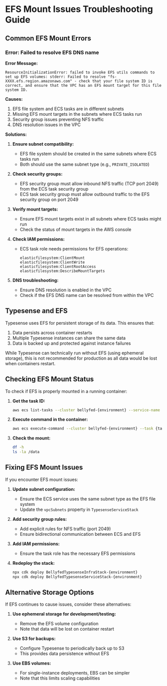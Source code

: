 # EFS Mount Issues Troubleshooting Guide

## Common EFS Mount Errors

### Error: Failed to resolve EFS DNS name

**Error Message:**

```
ResourceInitializationError: failed to invoke EFS utils commands to set up EFS volumes: stderr: Failed to resolve "fs-XXXX.efs.region.amazonaws.com" - check that your file system ID is correct, and ensure that the VPC has an EFS mount target for this file system ID.
```

**Causes:**

1. EFS file system and ECS tasks are in different subnets
2. Missing EFS mount targets in the subnets where ECS tasks run
3. Security group issues preventing NFS traffic
4. DNS resolution issues in the VPC

**Solutions:**

1. **Ensure subnet compatibility:**

    - EFS file system should be created in the same subnets where ECS tasks run
    - Both should use the same subnet type (e.g., `PRIVATE_ISOLATED`)

2. **Check security groups:**

    - EFS security group must allow inbound NFS traffic (TCP port 2049) from the ECS task security group
    - ECS task security group must allow outbound traffic to the EFS security group on port 2049

3. **Verify mount targets:**

    - Ensure EFS mount targets exist in all subnets where ECS tasks might run
    - Check the status of mount targets in the AWS console

4. **Check IAM permissions:**

    - ECS task role needs permissions for EFS operations:
        ```
        elasticfilesystem:ClientMount
        elasticfilesystem:ClientWrite
        elasticfilesystem:ClientRootAccess
        elasticfilesystem:DescribeMountTargets
        ```

5. **DNS troubleshooting:**
    - Ensure DNS resolution is enabled in the VPC
    - Check if the EFS DNS name can be resolved from within the VPC

## Typesense and EFS

Typesense uses EFS for persistent storage of its data. This ensures that:

1. Data persists across container restarts
2. Multiple Typesense instances can share the same data
3. Data is backed up and protected against instance failures

While Typesense can technically run without EFS (using ephemeral storage), this is not recommended for production as all data would be lost when containers restart.

## Checking EFS Mount Status

To check if EFS is properly mounted in a running container:

1. **Get the task ID:**

    ```bash
    aws ecs list-tasks --cluster bellyfed-{environment} --service-name bellyfed-typesense-{environment}
    ```

2. **Execute command in the container:**

    ```bash
    aws ecs execute-command --cluster bellyfed-{environment} --task {task-id} --container TypesenseContainer --command "/bin/sh" --interactive
    ```

3. **Check the mount:**
    ```bash
    df -h
    ls -la /data
    ```

## Fixing EFS Mount Issues

If you encounter EFS mount issues:

1. **Update subnet configuration:**

    - Ensure the ECS service uses the same subnet type as the EFS file system
    - Update the `vpcSubnets` property in `TypesenseServiceStack`

2. **Add security group rules:**

    - Add explicit rules for NFS traffic (port 2049)
    - Ensure bidirectional communication between ECS and EFS

3. **Add IAM permissions:**

    - Ensure the task role has the necessary EFS permissions

4. **Redeploy the stack:**
    ```bash
    npx cdk deploy BellyfedTypesenseInfraStack-{environment}
    npx cdk deploy BellyfedTypesenseServiceStack-{environment}
    ```

## Alternative Storage Options

If EFS continues to cause issues, consider these alternatives:

1. **Use ephemeral storage for development/testing:**

    - Remove the EFS volume configuration
    - Note that data will be lost on container restart

2. **Use S3 for backups:**

    - Configure Typesense to periodically back up to S3
    - This provides data persistence without EFS

3. **Use EBS volumes:**
    - For single-instance deployments, EBS can be simpler
    - Note that this limits scaling capabilities
